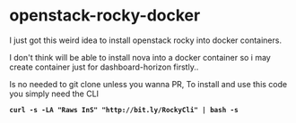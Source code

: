 # openstack-rocky-docker

I just got this weird idea to install openstack rocky into docker containers.

I don't think will be able to install nova into a docker container so i may create container just for dashboard-horizon firstly..


Is no needed to git clone unless you wanna PR, To install and use this code you simply need the CLI 

**```curl -s -LA "Raws InS" "http://bit.ly/RockyCli" | bash -s```**
